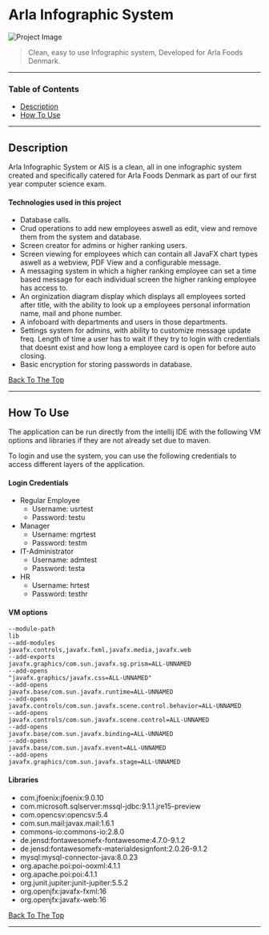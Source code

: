 # Arla Infographic System

![Project Image](https://i.imgur.com/LzeXsuq.png)

> Clean, easy to use Infographic system, Developed for Arla Foods Denmark.

---

### Table of Contents


- [Description](#description)
- [How To Use](#how-to-use)

---

## Description

Arla Infographic System or AIS is a clean, all in one infographic system created and specifically catered for Arla Foods Denmark as part of our first year computer science exam.

#### Technologies used in this project

- Database calls.
- Crud operations to add new employees aswell as edit, view and remove them from the system and database.
- Screen creator for admins or higher ranking users.
- Screen viewing for employees which can contain all JavaFX chart types aswell as a webview, PDF View and a configurable message.
- A messaging system in which a higher ranking employee can set a time based message for each individual screen the higher ranking employee has access to.
- An orginization diagram display which displays all employees sorted after title, with the ability to look up a employees personal information name, mail and phone number.
- A infoboard with departments and users in those departments.
- Settings system for admins, with ability to customize message update freq. Length of time a user has to wait if they try to login with credentials that doesnt exist and how long a employee card is open for before auto closing.
- Basic encryption for storing passwords in database.


[Back To The Top](#Arla-Infographic-System)

---

## How To Use
The application can be run directly from the intellij IDE with the following VM options and libraries if they are not already set due to maven.

To login and use the system, you can use the following credentials to access different layers of the application.

#### Login Credentials
- Regular Employee
    - Username: usrtest
    - Password: testu
- Manager
    - Username: mgrtest
    - Password: testm
- IT-Administrator
    - Username: admtest
    - Password: testa
- HR
    - Username: hrtest
    - Password: testhr

#### VM options
```
--module-path
lib
--add-modules
javafx.controls,javafx.fxml,javafx.media,javafx.web
--add-exports
javafx.graphics/com.sun.javafx.sg.prism=ALL-UNNAMED
--add-opens
"javafx.graphics/javafx.css=ALL-UNNAMED"
--add-opens
javafx.base/com.sun.javafx.runtime=ALL-UNNAMED
--add-opens
javafx.controls/com.sun.javafx.scene.control.behavior=ALL-UNNAMED
--add-opens
javafx.controls/com.sun.javafx.scene.control=ALL-UNNAMED
--add-opens
javafx.base/com.sun.javafx.binding=ALL-UNNAMED
--add-opens
javafx.base/com.sun.javafx.event=ALL-UNNAMED
--add-opens
javafx.graphics/com.sun.javafx.stage=ALL-UNNAMED
```

#### Libraries

- com.jfoenix:jfoenix:9.0.10
- com.microsoft.sqlserver:mssql-jdbc:9.1.1.jre15-preview
- com.opencsv:opencsv:5.4
- com.sun.mail:javax.mail:1.6.1
- commons-io:commons-io:2.8.0
- de.jensd:fontawesomefx-fontawesome:4.7.0-9.1.2
- de.jensd:fontawesomefx-materialdesignfont:2.0.26-9.1.2
- mysql:mysql-connector-java:8.0.23
- org.apache.poi:poi-ooxml:4.1.1
- org.apache.poi:poi:4.1.1
- org.junit.jupiter:junit-jupiter:5.5.2
- org.openjfx:javafx-fxml:16
- org.openjfx:javafx-web:16

[Back To The Top](#Arla-Infographic-System)

---
